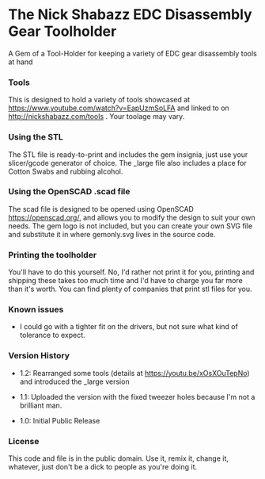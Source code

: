 # The Nick Shabazz EDC Disassembly Gear Toolholder

A Gem of a Tool-Holder for keeping a variety of EDC gear disassembly tools at hand

### Tools

This is designed to hold a variety of tools showcased at <https://www.youtube.com/watch?v=EapUzmSoLFA> and linked to on http://nickshabazz.com/tools .  Your toolage may vary.

### Using the STL

The STL file is ready-to-print and includes the gem insignia, just use your slicer/gcode generator of choice.  The _large file also includes a place for Cotton Swabs and rubbing alcohol.

### Using the OpenSCAD .scad file

The scad file is designed to be opened using OpenSCAD <https://openscad.org/>, and allows you to modify the design to suit your own needs.  The gem logo is not included, but you can create your own SVG file and substitute it in where gemonly.svg lives in the source code.

### Printing the toolholder

You'll have to do this yourself.  No, I'd rather not print it for you, printing and shipping these takes too much time and I'd have to charge you far more than it's worth.  You can find plenty of companies that print stl files for you.

### Known issues

- I could go with a tighter fit on the drivers, but not sure what kind of tolerance to expect.

### Version History

- 1.2: Rearranged some tools (details at https://youtu.be/xOsXOuTepNo) and introduced the _large version

- 1.1: Uploaded the version with the fixed tweezer holes because I'm not a brilliant man.

- 1.0: Initial Public Release

### License

This code and file is in the public domain.  Use it, remix it, change it, whatever, just don't be a dick to people as you're doing it. 
